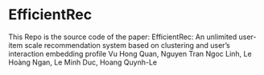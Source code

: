 # EfficientRec
This Repo is the source code of the paper: EfficientRec: An unlimited user-item scale recommendation system based on clustering and user’s interaction embedding profile
Vu Hong Quan, Nguyen Tran Ngoc Linh, Le Hoàng Ngan, Le Minh Duc, Hoang Quynh-Le
